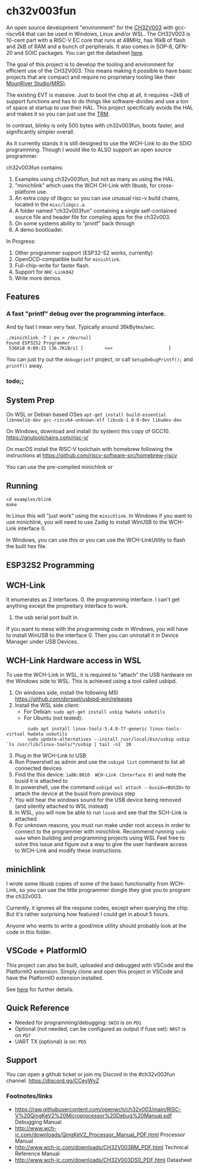 # ch32v003fun

An open source development "environment" for the [CH32V003](http://www.wch-ic.com/products/CH32V003.html) with gcc-riscv64 that can be used in Windows, Linux and/or WSL.  The CH32V003 is 10-cent part with a RISC-V EC core that runs at 48MHz, has 16kB of flash and 2kB of RAM and a bunch of peripherals.  It also comes in SOP-8, QFN-20 and SOIC packages.  You can get the datasheet [here](http://www.wch-ic.com/downloads/CH32V003DS0_PDF.html).

The goal of this project is to develop the tooling and environment for efficient use of the CH32V003.  This means making it possible to have basic projects that are compact and require no proprietary tooling like their [MounRiver Studio(MRS)](http://www.wch-ic.com/products/www.mounriver.com/).

The existing EVT is massive.  Just to boot the chip at all, it requires ~2kB of support functions and has to do things like software-divides and use a ton of space at startup to use their HAL.  This project specifically avoids the HAL and makes it so you can just use the [TRM](http://www.wch-ic.com/downloads/CH32V003RM_PDF.html).

In contrast, blinky is only 500 bytes with ch32v003fun, boots faster, and significantly simpler overall.

As it currently stands it is still designed to use the WCH-Link to do the SDIO programming.  Though I would like to ALSO support an open source programmer.

ch32v003fun contains:
1. Examples using ch32v003fun, but not as many as using the HAL.
2. "minichlink" which uses the WCH CH-Link with libusb, for cross-platform use.
3. An extra copy of libgcc so you can use unusual risc-v build chains, located in the `misc/libgcc.a`.
4. A folder named "ch32v003fun" containing a single self-contained source file and header file for compling apps for the ch32v003.
5. On some systems ability to "printf" back through
6. A demo bootloader.

In Progress:
1. Other programmer support (ESP32-S2 works, currently)
2. OpenOCD-compatible build for `minichlink`.
3. Full-chip-write for faster flash.
4. Support for `NHC-Link042`
5. Write more demos.

## Features

### A fast "printf" debug over the programming interface.

And by fast I mean very fast. Typically around 36kBytes/sec. 

```
./minichlink -T | pv > /dev/null
Found ESP32S2 Programmer
 536KiB 0:00:15 [36.7KiB/s] [        <=>                     ]
```

You can just try out the `debugprintf` project, or call `SetupDebugPrintf();` and `printf()` away.

### todo;;


## System Prep

On WSL or Debian based OSes `apt-get install build-essential libnewlib-dev gcc-riscv64-unknown-elf libusb-1.0-0-dev libudev-dev`

On Windows, download and install (to system) this copy of GCC10. https://gnutoolchains.com/risc-v/

On macOS install the RISC-V toolchain with homebrew following the instructions at https://github.com/riscv-software-src/homebrew-riscv

You can use the pre-compiled minichlink or 

## Running

```
cd examples/blink
make
```

In Linux this will "just work" using the `minichlink`.   In Windows if you want to use minichlink, you will need to use Zadig to install WinUSB to the WCH-Link interface 0.

In Windows, you can use this or you can use the WCH-LinkUtility to flash the built hex file.

## ESP32S2 Programming

## WCH-Link

It enumerates as 2 interfaces.
0. the programming interface.  I can't get anything except the propreitary interface to work.
1. the usb serial port built in.

If you want to mess with the programming code in Windows, you will have to install WinUSB to the interface 0.  Then you can uninstall it in Device Manager under USB Devices.

## WCH-Link Hardware access in WSL
To use the WCH-Link in WSL, it is required to "attach" the USB hardware on the Windows side to WSL.  This is achieved using a tool called usbipd.

1. On windows side, install the following MSI https://github.com/dorssel/usbipd-win/releases
2. Install the WSL side client:
    * For Debian: 
        `sudo apt-get install usbip hwdata usbutils`
    * For Ubuntu (not tested):
```
        sudo apt install linux-tools-5.4.0-77-generic linux-tools-virtual hwdata usbutils
        sudo update-alternatives --install /usr/local/bin/usbip usbip `ls /usr/lib/linux-tools/*/usbip | tail -n1` 20
```
3. Plug in the WCH-Link to USB
4. Run Powershell as admin and use the `usbipd list` command to list all connected devices
5. Find the this device: `1a86:8010  WCH-Link (Interface 0)` and note the busid it is attached to
6. In powershell, use the command `usbipd wsl attach --busid=<BUSID>` to attach the device at the busid from previous step
7. You will hear the windows sound for the USB device being removed (and silently attached to WSL instead)
8. In WSL, you will now be able to run `lsusb` and see that the SCH-Link is attached
9. For unknown reasons, you must run make under root access in order to connect to the programmer with minichlink.  Recommend running `sudo make` when building and programming projects using WSL
Feel free to solve this issue and figure out a way to give the user hardware access to WCH-Link and modify these instructions.

## minichlink

I wrote some libusb copies of some of the basic functionality from WCH-Link, so you can use the little programmer dongle they give you to program the ch32v003. 

Currently, it ignores all the respone codes, except when querying the chip.  But it's rather surprising how featured I could get in about 5 hours.

Anyone who wants to write a good/nice utility should probably look at the code in this folder.

## VSCode + PlatformIO

This project can also be built, uploaded and debugged with VSCode and the PlatformIO extension. Simply clone and open this project in VSCode and have the PlatformIO extension installed.

See [here](https://github.com/Community-PIO-CH32V/platform-ch32v) for further details.

## Quick Reference
 * Needed for programming/debugging: `SWIO` is on `PD1`
 * Optional (not needed, can be configured as output if fuse set): `NRST` is on `PD7`
 * UART TX (optional) is on: `PD5`

## Support

You can open a github ticket or join my Discord in the #ch32v003fun channel. https://discord.gg/CCeyWyZ

### Footnotes/links

 * https://raw.githubusercontent.com/openwch/ch32v003/main/RISC-V%20QingKeV2%20Microprocessor%20Debug%20Manual.pdf Debugging Manual
 * http://www.wch-ic.com/downloads/QingKeV2_Processor_Manual_PDF.html Processor Manual
 * http://www.wch-ic.com/downloads/CH32V003RM_PDF.html Technical Reference Manual
 * http://www.wch-ic.com/downloads/CH32V003DS0_PDF.html Datasheet

